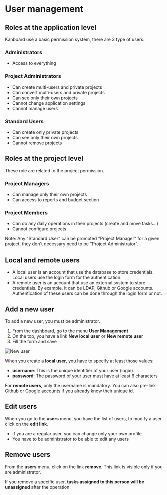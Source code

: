User management
===============

Roles at the application level
------------------------------

Kanboard use a basic permission system, there are 3 type of users:

### Administrators

- Access to everything

### Project Administrators

- Can create multi-users and private projects
- Can convert multi-users and private projects
- Can see only their own projects
- Cannot change application settings
- Cannot manage users

### Standard Users

- Can create only private projects
- Can see only their own projects
- Cannot remove projects

Roles at the project level
--------------------------

These role are related to the project permission.

### Project Managers

- Can manage only their own projects
- Can access to reports and budget section

### Project Members

- Can do any daily operations in their projects (create and move tasks...)
- Cannot configure projects

Note: Any "Standard User" can be promoted "Project Manager" for a given project, they don't necessary need to be "Project Administrator".

Local and remote users
----------------------

- A local user is an account that use the database to store credentials. Local users use the login form for the authentication.
- A remote user is an account that use an external system to store credentials. By example, it can be LDAP, Github or Google accounts. Authentication of these users can be done through the login form or not.

Add a new user
--------------

To add a new user, you must be administrator.

1. From the dashboard, go to the menu **User Management**
2. On the top, you have a link **New local user** or **New remote user**
3. Fill the form and save

![New user](http://kanboard.net/screenshots/documentation/new-user.png)

When you create a **local user**, you have to specify at least those values:

- **username**: This is the unique identifier of your user (login)
- **password**: The password of your user must have at least 6 characters

For **remote users**, only the username is mandatory. You can also pre-link Github or Google accounts if you already know their unique id.

Edit users
----------

When you go to the **users** menu, you have the list of users, to modify a user click on the **edit link**.

- If you are a regular user, you can change only your own profile
- You have to be administrator to be able to edit any users

Remove users
------------

From the **users** menu, click on the link **remove**. This link is visible only if you are administrator.

If you remove a specific user, **tasks assigned to this person will be unassigned** after the operation.
